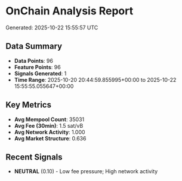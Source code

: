 # OnChain Analysis Report
Generated: 2025-10-22 15:55:57 UTC

## Data Summary
- **Data Points**: 96
- **Feature Points**: 96
- **Signals Generated**: 1
- **Time Range**: 2025-10-20 20:44:59.855995+00:00 to 2025-10-22 15:55:55.055647+00:00

## Key Metrics
- **Avg Mempool Count**: 35031
- **Avg Fee (30min)**: 1.5 sat/vB
- **Avg Network Activity**: 1.000
- **Avg Market Structure**: 0.636

## Recent Signals
- **NEUTRAL** (0.10) - Low fee pressure; High network activity
